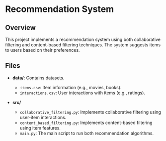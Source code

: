 
# Recommendation System

## Overview

This project implements a recommendation system using both collaborative filtering and content-based filtering techniques. The system suggests items to users based on their preferences.

## Files

- **data/**: Contains datasets.
  - `items.csv`: Item information (e.g., movies, books).
  - `interactions.csv`: User interactions with items (e.g., ratings).
  
- **src/**
  - `collaborative_filtering.py`: Implements collaborative filtering using user-item interactions.
  - `content_based_filtering.py`: Implements content-based filtering using item features.
  - `main.py`: The main script to run both recommendation algorithms.

